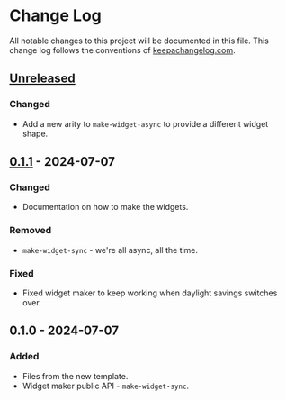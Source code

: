 # Change Log
All notable changes to this project will be documented in this file. This change log follows the conventions of [keepachangelog.com](http://keepachangelog.com/).

## [Unreleased]
### Changed
- Add a new arity to `make-widget-async` to provide a different widget shape.

## [0.1.1] - 2024-07-07
### Changed
- Documentation on how to make the widgets.

### Removed
- `make-widget-sync` - we're all async, all the time.

### Fixed
- Fixed widget maker to keep working when daylight savings switches over.

## 0.1.0 - 2024-07-07
### Added
- Files from the new template.
- Widget maker public API - `make-widget-sync`.

[Unreleased]: https://github.com/jacoobes/cljgguf/compare/0.1.1...HEAD
[0.1.1]: https://github.com/jacoobes/cljgguf/compare/0.1.0...0.1.1
